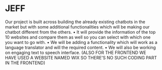 # JEFF
Our project is built across building the already existing chatbots in the market but with some additional functionalities which will be making our chatbot different from the others.
•	It will provide the information of the top 10 websites and compare them as well so you can select with which one you want to go with.
•	We will be adding a functionality which will work as a language translator and will the required content.
•	We will also be working on engaging text to speech interface.
 (ALSO FOR THE FRONTEND WE HAVE USED A WEBSITE NAMED WIX SO THERE'S NO SUCH CODING PART IN THE FRONTEND)

